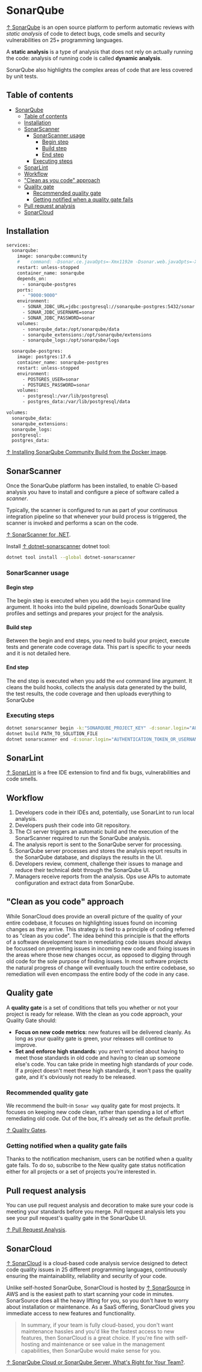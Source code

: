 # SonarQube

[↑ SonarQube](https://www.sonarsource.com/products/sonarqube/) is an open source platform to perform automatic reviews with _static analysis_ of code to detect bugs, code smells and security vulnerabilities on 25+ programming languages.

A **static analysis** is a type of analysis that does not rely on actually running the code: analysis of running code is called **dynamic analysis**.

SonarQube also highlights the complex areas of code that are less covered by unit tests.

## Table of contents

- [SonarQube](#sonarqube)
  - [Table of contents](#table-of-contents)
  - [Installation](#installation)
  - [SonarScanner](#sonarscanner)
    - [SonarScanner usage](#sonarscanner-usage)
      - [Begin step](#begin-step)
      - [Build step](#build-step)
      - [End step](#end-step)
    - [Executing steps](#executing-steps)
  - [SonarLint](#sonarlint)
  - [Workflow](#workflow)
  - ["Clean as you code" approach](#clean-as-you-code-approach)
  - [Quality gate](#quality-gate)
    - [Recommended quality gate](#recommended-quality-gate)
    - [Getting notified when a quality gate fails](#getting-notified-when-a-quality-gate-fails)
  - [Pull request analysis](#pull-request-analysis)
  - [SonarCloud](#sonarcloud)

## Installation

```bash
services:
  sonarqube:
    image: sonarqube:community
    #    command: -Dsonar.ce.javaOpts=-Xmx1192m -Dsonar.web.javaOpts=-Xmx1192m
    restart: unless-stopped
    container_name: sonarqube
    depends_on:
      - sonarqube-postgres
    ports:
      - "9000:9000"
    environment:
      - SONAR_JDBC_URL=jdbc:postgresql://sonarqube-postgres:5432/sonar
      - SONAR_JDBC_USERNAME=sonar
      - SONAR_JDBC_PASSWORD=sonar
    volumes:
      - sonarqube_data:/opt/sonarqube/data
      - sonarqube_extensions:/opt/sonarqube/extensions
      - sonarqube_logs:/opt/sonarqube/logs

  sonarqube-postgres:
    image: postgres:17.6
    container_name: sonarqube-postgres
    restart: unless-stopped
    environment:
      - POSTGRES_USER=sonar
      - POSTGRES_PASSWORD=sonar
    volumes:
      - postgresql:/var/lib/postgresql
      - postgres_data:/var/lib/postgresql/data

volumes:
  sonarqube_data:
  sonarqube_extensions:
  sonarqube_logs:
  postgresql:
  postgres_data:
```

[↑ Installing SonarQube Community Build from the Docker image](https://docs.sonarsource.com/sonarqube-community-build/server-installation/from-docker-image/basic-installation/).

## SonarScanner

Once the SonarQube platform has been installed, to enable CI-based analysis you have to install and configure a piece of software called a _scanner_.

Typically, the scanner is configured to run as part of your continuous integration pipeline so that whenever your build process is triggered, the scanner is invoked and performs a scan on the code.

[↑ SonarScanner for .NET](https://docs.sonarsource.com/sonarqube-server/latest/analyzing-source-code/scanners/dotnet/installing/).

Install [↑ dotnet-sonarscanner](https://www.nuget.org/packages/dotnet-sonarscanner) dotnet tool:

```bash
dotnet tool install --global dotnet-sonarscanner
```

### SonarScanner usage

#### Begin step

The begin step is executed when you add the `begin` command line argument. It hooks into the build pipeline, downloads SonarQube quality profiles and settings and prepares your project for the analysis.

#### Build step

Between the begin and end steps, you need to build your project, execute tests and generate code coverage data. This part is specific to your needs and it is not detailed here.

#### End step

The end step is executed when you add the `end` command line argument. It cleans the build hooks, collects the analysis data generated by the build, the test results, the code coverage and then uploads everything to SonarQube

### Executing steps

```bash
dotnet sonarscanner begin -k:"SONARQUBE_PROJECT_KEY" -d:sonar.login="AUTHENTICATION_TOKEN_OR_USERNAME"
dotnet build PATH_TO_SOLUTION_FILE
dotnet sonarscanner end -d:sonar.login="AUTHENTICATION_TOKEN_OR_USERNAME"
```

## SonarLint

[↑ SonarLint](https://www.sonarsource.com/products/sonarlint/) is a free IDE extension to find and fix bugs, vulnerabilities and code smells.

## Workflow

1. Developers code in their IDEs and, potentially, use SonarLint to run local analysis.
2. Developers push their code into Git repository.
3. The CI server triggers an automatic build and the execution of the SonarScanner required to run the SonarQube analysis.
4. The analysis report is sent to the SonarQube server for processing.
5. SonarQube server processes and stores the analysis report results in the SonarQube database, and displays the results in the UI.
6. Developers review, comment, challenge their issues to manage and reduce their technical debt through the SonarQube UI.
7. Managers receive reports from the analysis. Ops use APIs to automate configuration and extract data from SonarQube.

## "Clean as you code" approach

While SonarCloud does provide an overall picture of the quality of your entire codebase, it focuses on highlighting issues found on incoming changes as they arrive. This strategy is tied to a principle of coding referred to as "clean as you code". The idea behind this principle is that the efforts of a software development team in remediating code issues should always be focussed on preventing issues in incoming new code and fixing issues in the areas where those new changes occur, as opposed to digging through old code for the sole purpose of finding issues. In most software projects the natural progress of change will eventually touch the entire codebase, so remediation will even encompass the entire body of the code in any case.

## Quality gate

A **quality gate** is a set of conditions that tells you whether or not your project is ready for release. With the clean as you code approach, your Quality Gate should:

- **Focus on new code metrics**: new features will be delivered cleanly. As long as your quality gate is green, your releases will continue to improve.
- **Set and enforce high standards**: you aren't worried about having to meet those standards in old code and having to clean up someone else's code. You can take pride in meeting high standards of _your_ code. If a project doesn't meet these high standards, it won't pass the quality gate, and it's obviously not ready to be released.

### Recommended quality gate

We recommend the built-in `Sonar way` quality gate for most projects. It focuses on keeping new code clean, rather than spending a lot of effort remediating old code. Out of the box, it's already set as the default profile.

[↑ Quality Gates](https://docs.sonarsource.com/sonarqube-server/latest/quality-standards-administration/managing-quality-gates/introduction-to-quality-gates/).

### Getting notified when a quality gate fails

Thanks to the notification mechanism, users can be notified when a quality gate fails. To do so, subscribe to the New quality gate status notification either for all projects or a set of projects you're interested in.

## Pull request analysis

You can use pull request analysis and decoration to make sure your code is meeting your standards before you merge. Pull request analysis lets you see your pull request's quality gate in the SonarQube UI.

[↑ Pull Request Analysis](https://docs.sonarsource.com/sonarqube-server/latest/analyzing-source-code/pull-request-analysis/introduction/).

## SonarCloud

[↑ SonarCloud](https://sonarcloud.io) is a cloud-based code analysis service designed to detect code quality issues in 25 different programming languages, continuously ensuring the maintainability, reliability and security of your code.

Unlike self-hosted SonarQube, SonarCloud is hosted by [↑ SonarSource](https://www.sonarsource.com) in AWS and is the easiest path to start scanning your code in minutes. SonarSource does all the heavy lifting for you, so you don't have to worry about installation or maintenance. As a SaaS offering, SonarCloud gives you immediate access to new features and functionality.

> In summary, if your team is fully cloud-based, you don't want maintenance hassles and you'd like the fastest access to new features, then SonarCloud is a great choice. If you're fine with self-hosting and maintenance or see value in the management capabilities, then SonarQube would make sense for you.

[↑ SonarQube Cloud or SonarQube Server, What's Right for Your Team?](https://www.sonarsource.com/blog/sq-sc_guidance/).
